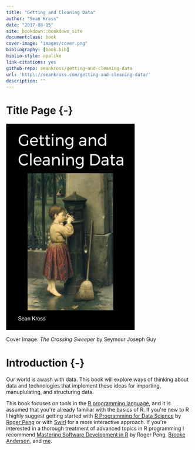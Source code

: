```yaml
---
title: "Getting and Cleaning Data"
author: "Sean Kross"
date: "2017-08-15"
site: bookdown::bookdown_site
documentclass: book
cover-image: "images/cover.png"
bibliography: [book.bib]
biblio-style: apalike
link-citations: yes
github-repo: seankross/getting-and-cleaning-data
url: 'http\://seankross.com/getting-and-cleaning-data/'
description: ""
---
```


# Title Page {-}

<img src="images/cover.png" width="350" height="560" alt="Cover image" />

Cover Image: *The Crossing Sweeper* by Seymour Joseph Guy

# Introduction {-}

Our world is awash with data. This book will explore ways of thinking about
data and technologies that implement these ideas for importing, manuplulating,
and structuring data.

This book focuses on tools in the [R programming language](https://www.r-project.org/),
and it is assumed that you're already familiar with the basics of R. If you're
new to R I highly suggest getting started with
[R Programming for Data Science](https://leanpub.com/rprogramming) by
[Roger Peng](https://twitter.com/rdpeng) or with [Swirl](http://swirlstats.com/)
for a more interactive approach. If you're interested in a thorough treatment
of advanced topics in R programming I recommend
[Mastering Software Development in R](https://leanpub.com/msdr) by Roger Peng,
[Brooke Anderson](https://twitter.com/gbwanderson), and
[me](https://twitter.com/seankross).
